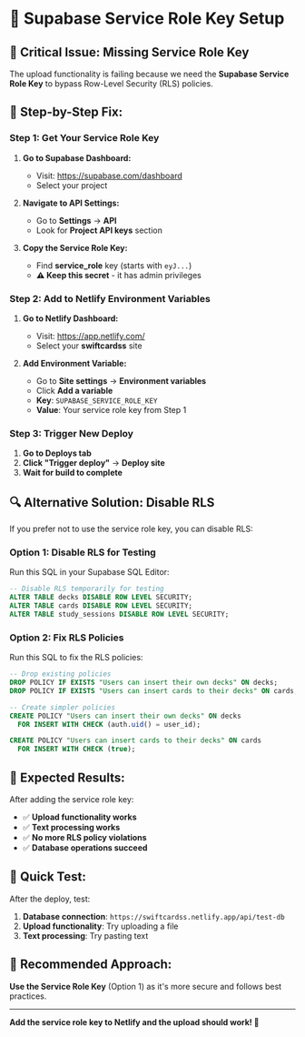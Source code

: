 # 🔑 Supabase Service Role Key Setup

## 🚨 **Critical Issue: Missing Service Role Key**

The upload functionality is failing because we need the **Supabase Service Role Key** to bypass Row-Level Security (RLS) policies.

## 🔧 **Step-by-Step Fix:**

### **Step 1: Get Your Service Role Key**

1. **Go to Supabase Dashboard:**
   - Visit: https://supabase.com/dashboard
   - Select your project

2. **Navigate to API Settings:**
   - Go to **Settings** → **API**
   - Look for **Project API keys** section

3. **Copy the Service Role Key:**
   - Find **service_role** key (starts with `eyJ...`)
   - **⚠️ Keep this secret** - it has admin privileges

### **Step 2: Add to Netlify Environment Variables**

1. **Go to Netlify Dashboard:**
   - Visit: https://app.netlify.com/
   - Select your **swiftcardss** site

2. **Add Environment Variable:**
   - Go to **Site settings** → **Environment variables**
   - Click **Add a variable**
   - **Key**: `SUPABASE_SERVICE_ROLE_KEY`
   - **Value**: Your service role key from Step 1

### **Step 3: Trigger New Deploy**

1. **Go to Deploys tab**
2. **Click "Trigger deploy"** → **Deploy site**
3. **Wait for build to complete**

## 🔍 **Alternative Solution: Disable RLS**

If you prefer not to use the service role key, you can disable RLS:

### **Option 1: Disable RLS for Testing**

Run this SQL in your Supabase SQL Editor:

```sql
-- Disable RLS temporarily for testing
ALTER TABLE decks DISABLE ROW LEVEL SECURITY;
ALTER TABLE cards DISABLE ROW LEVEL SECURITY;
ALTER TABLE study_sessions DISABLE ROW LEVEL SECURITY;
```

### **Option 2: Fix RLS Policies**

Run this SQL to fix the RLS policies:

```sql
-- Drop existing policies
DROP POLICY IF EXISTS "Users can insert their own decks" ON decks;
DROP POLICY IF EXISTS "Users can insert cards to their decks" ON cards;

-- Create simpler policies
CREATE POLICY "Users can insert their own decks" ON decks
  FOR INSERT WITH CHECK (auth.uid() = user_id);

CREATE POLICY "Users can insert cards to their decks" ON cards
  FOR INSERT WITH CHECK (true);
```

## 🎯 **Expected Results:**

After adding the service role key:
- ✅ **Upload functionality works**
- ✅ **Text processing works**
- ✅ **No more RLS policy violations**
- ✅ **Database operations succeed**

## 🔧 **Quick Test:**

After the deploy, test:
1. **Database connection**: `https://swiftcardss.netlify.app/api/test-db`
2. **Upload functionality**: Try uploading a file
3. **Text processing**: Try pasting text

## 🚀 **Recommended Approach:**

**Use the Service Role Key** (Option 1) as it's more secure and follows best practices.

---

**Add the service role key to Netlify and the upload should work! 🚀** 